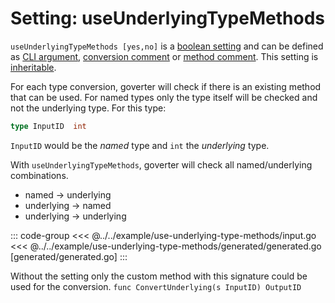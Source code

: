 # Setting: useUnderlyingTypeMethods

`useUnderlyingTypeMethods [yes,no]` is a
[boolean setting](./define-settings.md#boolean) and can be defined as
[CLI argument](./define-settings.md#cli),
[conversion comment](./define-settings.md#conversion) or
[method comment](./define-settings.md#method). This setting is
[inheritable](./define-settings.md#inheritance).

For each type conversion, goverter will check if there is an existing method
that can be used. For named types only the type itself will be checked and not
the underlying type. For this type:

```go
type InputID  int
```

`InputID` would be the _named_ type and `int` the _underlying_ type.

With `useUnderlyingTypeMethods`, goverter will check all named/underlying
combinations.

- named -> underlying
- underlying -> named
- underlying -> underlying

::: code-group
<<< @../../example/use-underlying-type-methods/input.go
<<< @../../example/use-underlying-type-methods/generated/generated.go [generated/generated.go]
:::

Without the setting only the custom method with this signature could be used
for the conversion. `func ConvertUnderlying(s InputID) OutputID`
